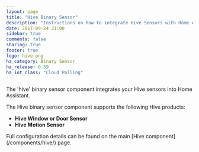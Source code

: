 ```yaml
---
layout: page
title: "Hive Binary Sensor"
description: "Instructions on how to integrate Hive Sensors with Home Assistant."
date: 2017-09-24 21:00
sidebar: true
comments: false
sharing: true
footer: true
logo: hive.png
ha_category: Binary Sensor
ha_release: 0.59
ha_iot_class: "Cloud Polling"
---
```



The 'hive' binary sensor component integrates your Hive sensors into Home Assistant.

The Hive binary sensor component supports the following Hive products:
- **Hive Window or Door Sensor**
- **Hive Motion Sensor**


<p class='note'>
Full configuration details can be found on the main [Hive component](/components/hive/) page.
</p>


